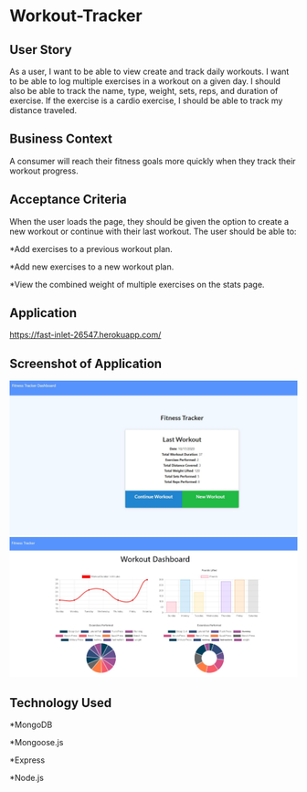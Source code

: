 # Workout-Tracker

## User Story

As a user, I want to be able to view create and track daily workouts. I want to be able to log multiple exercises in a workout on a given day. I should also be able to track the name, type, weight, sets, reps, and duration of exercise. If the exercise is a cardio exercise, I should be able to track my distance traveled.


## Business Context
A consumer will reach their fitness goals more quickly when they track their workout progress.

## Acceptance Criteria
When the user loads the page, they should be given the option to create a new workout or continue with their last workout.
The user should be able to:


*Add exercises to a previous workout plan.


*Add new exercises to a new workout plan.


*View the combined weight of multiple exercises on the stats page.

## Application
https://fast-inlet-26547.herokuapp.com/

## Screenshot of Application
<img src="public\images\fitnesstracker.JPG" width="700px">
<img src="public\images\Workoutdashboard.JPG" width="700px">

## Technology Used
*MongoDB

*Mongoose.js

*Express

*Node.js


